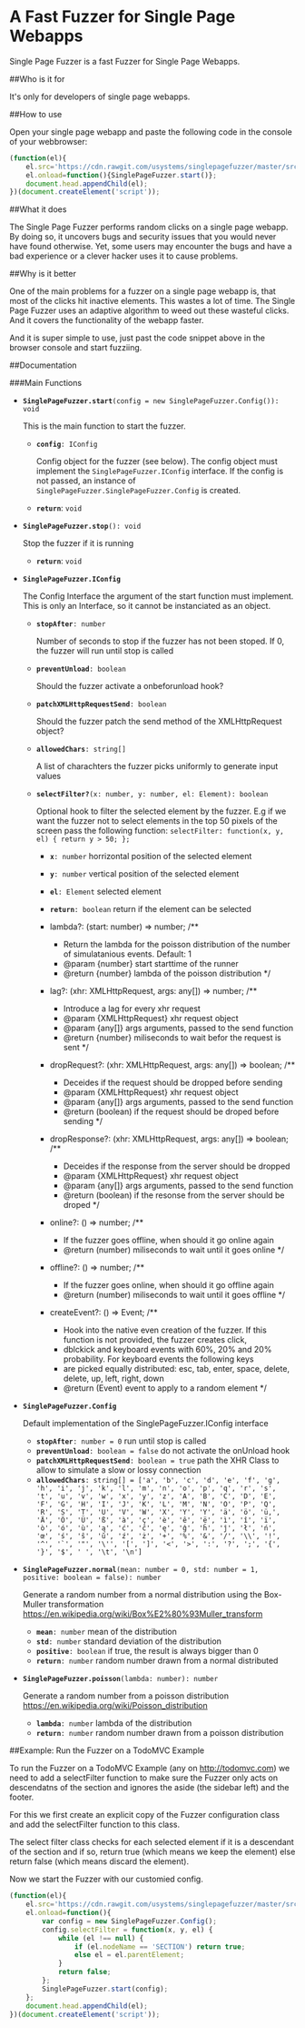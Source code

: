# A Fast Fuzzer for Single Page Webapps

Single Page Fuzzer is a fast Fuzzer for Single Page Webapps. 

##Who is it for

It's only for developers of single page webapps. 

##How to use

Open your single page webapp and paste the following code in the console of your webbrowser:

```javascript
(function(el){
	el.src='https://cdn.rawgit.com/usystems/singlepagefuzzer/master/src/singlepagefuzzer.js';
	el.onload=function(){SinglePageFuzzer.start()};
	document.head.appendChild(el);
})(document.createElement('script'));
```

##What it does

The Single Page Fuzzer performs random clicks on a single page webapp. By doing so, it uncovers bugs and security 
issues that you would never have found otherwise. Yet, some users may encounter the bugs and have a bad experience or a 
clever hacker uses it to cause problems.

##Why is it better

One of the main problems for a fuzzer on a single page webapp is, that most of the clicks hit inactive elements. This 
wastes a lot of time. The Single Page Fuzzer uses an adaptive algorithm to weed out these wasteful clicks. And it 
covers the functionality of the webapp faster.

And it is super simple to use, just past the code snippet above in the browser console and start fuzziing. 

##Documentation

###Main Functions

* **`SinglePageFuzzer.start`**`(config = new SinglePageFuzzer.Config()): void`

  This is the main function to start the fuzzer.

  * **`config`**`: IConfig`
    
    Config object for the fuzzer (see below). The config object must implement the `SinglePageFuzzer.IConfig` interface. 
    If the config is not passed, an instance of `SinglePageFuzzer.SinglePageFuzzer.Config` is created.
    
  * **`return`**: `void`

* **`SinglePageFuzzer.stop`**`(): void`

  Stop the fuzzer if it is running

  * **`return`**: `void`
  
* **`SinglePageFuzzer.IConfig`**

  The Config Interface the argument of the start function must implement. This is only an Interface, so it cannot be
  instanciated as an object.
  
  * **`stopAfter`**`: number`
  
    Number of seconds to stop if the fuzzer has not been stoped. If 0, the fuzzer will run until stop is called

  * **`preventUnload`**`: boolean`
    
    Should the fuzzer activate a onbeforunload hook?

  * **`patchXMLHttpRequestSend`**`: boolean`

    Should the fuzzer patch the send method of the XMLHttpRequest object?

  * **`allowedChars`**`: string[]`

    A list of charachters the fuzzer picks uniformly to generate input values

  * **`selectFilter?`**`(x: number, y: number, el: Element): boolean`

    Optional hook to filter the selected element by the fuzzer. E.g if we want the fuzzer not to select elements
    in the top 50 pixels of the screen pass the following function:
	`selectFilter: function(x, y, el) { return y > 50; };`
	
	 * **`x`**`: number` 
	   horrizontal position of the selected element
	 * **`y`**`: number` 
	   vertical position of the selected element
	 * **`el`**`: Element` 
	   selected element
	 * **`return`**`: boolean`
	     return if the element can be selected

	 * lambda?: (start: number) => number;
		/**
		 * Return the lambda for the poisson distribution of the number of simulatanious events. Default: 1
		 * @param {number} start starttime of the runner
		 * @return {number} lambda of the poisson distribution
		 */

	 * lag?: (xhr: XMLHttpRequest, args: any[]) => number;
		/**
		 * Introduce a lag for every xhr request
		 * @param {XMLHttpRequest} xhr request object
		 * @param {any[]} args arguments, passed to the send function
		 * @return {number} miliseconds to wait befor the request is sent
		 */

	 * dropRequest?: (xhr: XMLHttpRequest, args: any[]) => boolean;
		/**
		 * Deceides if the request should be dropped before sending
		 * @param {XMLHttpRequest} xhr request object
		 * @param {any[]} args arguments, passed to the send function
		 * @return (boolean) if the request should be droped before sending
		 */

	 * dropResponse?: (xhr: XMLHttpRequest, args: any[]) => boolean;
		/**
		 * Deceides if the response from the server should be dropped
		 * @param {XMLHttpRequest} xhr request object
		 * @param {any[]} args arguments, passed to the send function
		 * @return (boolean) if the resonse from the server should be droped
		 */

	 * online?: () => number;
		/**
		 * If the fuzzer goes offline, when should it go online again
		 * @return (number) miliseconds to wait until it goes online
		 */

	 * offline?: () => number;
		/**
		 * If the fuzzer goes online, when should it go offline again
		 * @return (number) miliseconds to wait until it goes offline
		 */

	 * createEvent?: () => Event;
		/**
		 * Hook into the native even creation of the fuzzer. If this function is not provided, the fuzzer creates click,
		 * dblckick and keyboard events with 60%, 20% and 20% probability. For keyboard events the following keys
		 * are picked equally distributed: esc, tab, enter, space, delete, delete, up, left, right, down
		 * @return (Event) event to apply to a random element
		 */

* **`SinglePageFuzzer.Config`**

  Default implementation of the SinglePageFuzzer.IConfig interface

  * **`stopAfter`**`: number = 0`
    run until stop is called
  * **`preventUnload`**`: boolean = false`
    do not activate the onUnload hook
  * **`patchXMLHttpRequestSend`**`: boolean = true`
    path the XHR Class to allow to simulate a slow or lossy connection
  * **`allowedChars`**``: string[] = ['a', 'b', 'c', 'd', 'e', 'f', 'g', 'h', 'i', 'j', 'k', 'l', 'm', 'n', 'o', 'p',
    'q', 'r', 's', 't', 'u', 'v', 'w', 'x', 'y', 'z', 'A', 'B', 'C', 'D', 'E', 'F', 'G', 'H', 'I', 'J', 'K',
    'L', 'M', 'N', 'O', 'P', 'Q', 'R', 'S', 'T', 'U', 'V', 'W', 'X', 'Y', 'Y', 'ä', 'ö', 'ü,', 'Ä', 'Ö', 'Ü',
    'ß', 'à', 'ç', 'è', 'ê', 'ë', 'ì', 'î', 'ï', 'ò', 'ó', 'ù', 'ą', 'ć', 'ĉ', 'ę', 'ĝ', 'ĥ', 'ĵ', 'ł', 'ń',
    'œ', 'ś', 'ŝ', 'ŭ', 'ź', 'ż', '+', '%', '&', '/', '\\', '!', '^', '`', '"', '\'', '[', ']', '<', '>', ':',
    '?', ';', '{', '}', '$', ' ', '\t', '\n']``

* **`SinglePageFuzzer.normal`**`(mean: number = 0, std: number = 1, positive: boolean = false): number`

  Generate a random number from a normal distribution using the Box-Muller transformation
  https://en.wikipedia.org/wiki/Box%E2%80%93Muller_transform

  * **`mean`**`: number` 
    mean of the distribution
  * **`std`**`: number` 
    standard deviation of the distribution
  * **`positive`**`: boolean` 
    if true, the result is always bigger than 0
  * **`return`**`: number`
    random number drawn from a normal distributed

* **`SinglePageFuzzer.poisson`**`(lambda: number): number`

  Generate a random number from a poisson distribution https://en.wikipedia.org/wiki/Poisson_distribution
  
  * **`lambda`**`: number` 
    lambda of the distribution
  * **`return`**`: number` 
    random number drawn from a poisson distribution

##Example: Run the Fuzzer on a TodoMVC Example

To run the Fuzzer on a TodoMVC Example (any on http://todomvc.com) we need to add a selectFilter function to make sure
the Fuzzer only acts on descendatns of the section and ignores the aside (the sidebar left) and the footer.

For this we first create an explicit copy of the Fuzzer configuration class and add the selectFilter function to this
class.

The select filter class checks for each selected element if it is a descendant of the section and if so, return true 
(which means we keep the element) else return false (which means discard the element).

Now we start the Fuzzer with our customied config.


```javascript
(function(el){
	el.src='https://cdn.rawgit.com/usystems/singlepagefuzzer/master/src/singlepagefuzzer.js';
	el.onload=function(){
		var config = new SinglePageFuzzer.Config();
		config.selectFilter = function(x, y, el) {
			while (el !== null) {
				if (el.nodeName == 'SECTION') return true;
				else el = el.parentElement;
			}
			return false;
		};
		SinglePageFuzzer.start(config);
	};
	document.head.appendChild(el);
})(document.createElement('script'));
```